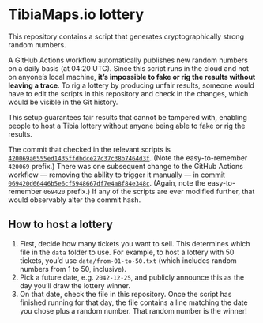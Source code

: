 # TibiaMaps.io lottery

This repository contains a script that generates cryptographically strong random numbers.

A GitHub Actions workflow automatically publishes new random numbers on a daily basis (at 04:20 UTC). Since this script runs in the cloud and not on anyone’s local machine, **it’s impossible to fake or rig the results without leaving a trace**. To rig a lottery by producing unfair results, someone would have to edit the scripts in this repository and check in the changes, which would be visible in the Git history.

This setup guarantees fair results that cannot be tampered with, enabling people to host a Tibia lottery without anyone being able to fake or rig the results.

The commit that checked in the relevant scripts is [`420069a6555ed1435ffdbdce27c37c38b7464d3f`](https://github.com/tibiamaps/lottery/commit/420069a6555ed1435ffdbdce27c37c38b7464d3f). (Note the easy-to-remember `420069` prefix.) There was one subsequent change to the GitHub Actions workflow — removing the ability to trigger it manually — in [commit `069420d66446b5e6cf5948667df7e4a8f84e348c`](https://github.com/tibiamaps/lottery/commit/069420d66446b5e6cf5948667df7e4a8f84e348c). (Again, note the easy-to-remember `069420` prefix.) If any of the scripts are ever modified further, that would observably alter the commit hash.

## How to host a lottery

1. First, decide how many tickets you want to sell. This determines which file in the `data` folder to use. For example, to host a lottery with 50 tickets, you’d use `data/from-01-to-50.txt` (which includes random numbers from 1 to 50, inclusive).
1. Pick a future date, e.g. `2042-12-25`, and publicly announce this as the day you’ll draw the lottery winner.
1. On that date, check the file in this repository. Once the script has finished running for that day, the file contains a line matching the date you chose plus a random number. That random number is the winner!

